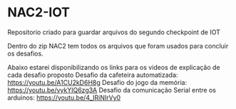 # NAC2-IOT
Repositorio criado para guardar arquivos do segundo checkpoint de IOT

Dentro do zip NAC2 tem todos os arquivos que foram usados para concluir os desafios.

Abaixo estarei disponibilizando os links para os videos de explicação de cada desafio proposto
  Desafio da cafeteira automatizada: https://youtu.be/A1CU2kD6H8g
  Desafio do jogo da memória: https://youtu.be/vykYIQ6zg3A
  Desafio da comunicação Serial entre os arduinos: https://youtu.be/4_IRiNIrVy0
